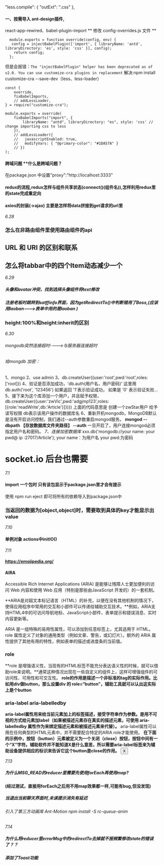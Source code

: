 "less.compile": {
  "outExt": ".css"
},


#### 一、按需导入 ant-design插件,
react-app-rewired、babel-plugin-import
** 修改 config-overrides.js 文件 **
``` const { injectBabelPlugin } = requir('react-app-rewired');
  module.exports = function override(config, env) {
   config = injectBabelPlugin(['import', { libraryName: 'antd', libraryDirectory: 'es', style: 'css' }], config);
    return config;
  };
``` 
但是会报错：``` The "injectBabelPlugin" helper has been deprecated as of v2.0. You can use customize-cra plugins in replacement ```
解决:npm install customize-cra --save-dev（less、less-loader）
``` 
const {
    override,
    fixBabelImports,
    // addLessLoader,
} = require("customize-cra");

module.exports = override(
    fixBabelImports("import", {
        libraryName: "antd", libraryDirectory: "es", style: 'css' // change importing css to less
    }),
    // addLessLoader({
    //   javascriptEnabled: true,
    //   modifyVars: { "@primary-color": "#1DA57A" }
    // })
);

```

#### 跨域问题 **什么是跨域问题？
在package.json 中设置"proxy":"http://localhost:3333"

#### redux的流程,redux怎样与组件共享状态(connect()(组件名)),怎样利用redux里的state完成重定向
#### axios的封装(->ajax) 主要是怎样将data拼接到get请求的url里

*6.28*
### 怎么在非路由组件里使用路由组件的api

##  URL 和 URI 的区别和联系

## 怎么将tabbar中的四个Item动态减少一个

*6.29*
#####  头像和avatar冲突，找到选择头像组件将text修改
#####  注册老板时跳转到satffinfo界面，因为getRedirectTo()中判断错用了Boss,(应该用laoban--->表单中用的是laoban )
###  height:100%和height:inherit的区别

*6.30*
###### mongodb突然连接超时---->与服务器连接超时
###### 给mongdb 加密：
1、mongo
2、use admin
3、db.createUser({user:'root',pwd:'root',roles:['root]})
4、验证是否添加成功，'db.auth(用户名，用户密码)' 这里用db.auth('root', '123456') 如果返回 '1'表示验证成功， 如果是 '0' 表示验证失败...
5、接下来为这个库添加一个用户，并且赋予权限，db.createUser({user:'zwVic',pwd:'adgjmp123',roles: [{role:'readWrite',db:'Article'}]})})
上面的代码意思是 创建一个zwStar用户 给予读写权限 db表示该用户操作的数据库名
6、重新开机mongodb，MongoDB默认是没有开启访问控制，我们通过--auth参数重启mongod服务。
**mongod --dbpath 【存放数据库文件夹路径】 --auth**
一旦开启了，用户连接mongod必须指定用户名和密码。
*7、连接加密数据库*
xxx.db('mongodb://your name: your pwd@ ip :27017/Article');
your name：为用户名
your pwd:为密码

#  socket.io 后台也需要

*7.1*
#### import 一个包时  只有该包显示于package.json里才会有提示
使用 npm run eject 即可将所有的依赖导入到package.json中
### 当返回的数据为[object,object]时，需要取到具体的key才能显示出value

*7.10*
#### 单例对象 actions中initIO()
  
*7.11*
#### https://emojipedia.org/
#### AIRA
Accessible Rich Internet Applications (ARIA) 是能够让残障人士更加便利的访问 Web 内容和使用 Web 应用（特别是那些由JavaScript 开发的）的一套机制。

**ARIA是对超文本标记语言（HTML）的补充，以便在没有其他机制的情况下，使得应用程序中常用的交互和小部件可以传递给辅助交互技术。**例如，ARIA支持HTML4中的可访问导航地标、JavaScript小部件、表单提示和错误消息、实时内容更新等。

ARIA 是一组特殊的易用性属性，可以添加到任意标签上，尤其适用于 HTML。role 属性定义了对象的通用类型（例如文章、警告，或幻灯片）。额外的 ARIA 属性提供了其他有用的特性，例如表单的描述或进度条的当前值。
### role 
**role 是增强语义性，当现有的HTML标签不能充分表达语义性的时候，就可以借助role来说明。**通常这种情况出现在一些自定义的组件上，这样可增强组件的可访问性、可用性和可交互性。
**role的作用是描述一个非标准的tag的实际作用。比如用div做button，那么设置div 的 role=“button”，辅助工具就可以认出这实际上是个button**
### aria-label aria-labelledby
**aria-label属性用来给当前元素加上的标签描述，接受字符串作为参数。是用不可视的方式给元素加label（如果被描述元素存在真实的描述元素，可使用 aria-labelledby 属性作为来绑定描述元素和被描述元素来代替）。**
aria-label属性可以用在任何典型的HTML元素中，并不需要配合特定的ARIA role才能使用。
**在下面的示例中，按钮（button）元素被定义为一个关闭（close）按钮，按钮中间有一个“X”字符。辅助软件并不能知道X是什么意思，所以需要aria-label标签来为辅助设备提供相应的标识来告诉它这个button是close的作用。**
<button aria-label="Close" onclick="myDialog.close()">X</button>

*7.13*
##### 为什么MSG_READ的reducer里需要先使用forEach再使用map?
**(经过测试，直接用forEach之后用不用map效果都一样,可能有bug,但没发现)**
##### 当退出当前聊天界面时,未读提示消失有延迟
###### 引入了第三方动画库 Ant-Motion  npm install -S rc-queue-anim


*7.14*
##### 为什么将reducer里errorMsg中的redirectTo去掉就不报频繁修改state的错误了？？

##### 添加了Toast功能
